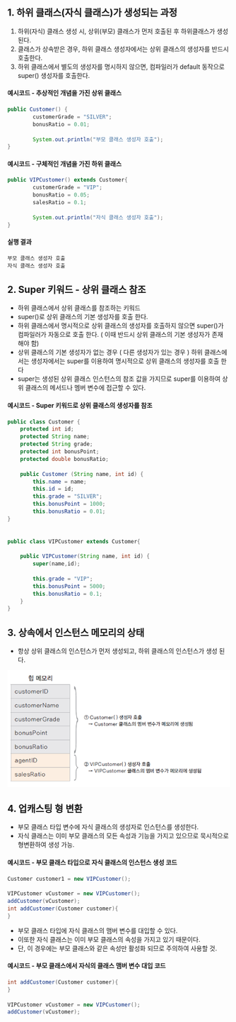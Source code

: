 
## 1. 하위 클래스(자식 클래스)가 생성되는 과정

1. 하위(자식) 클래스 생성 시, 상위(부모) 클래스가 먼저 호출된 후 하위클래스가 생성된다.
2. 클래스가 상속받은 경우, 하위 클래스 생성자에서는 상위 클래스의 생성자를 반드시 호출한다.
3. 하위 클래스에서 별도의 생성자를 명시하지 않으면, 컴파일러가 default 동작으로 super() 생성자를 호출한다.

#### 예시코드 - 추상적인 개념을 가진 상위 클래스
```java
public Customer() {
		customerGrade = "SILVER";
		bonusRatio = 0.01;
		
		System.out.println("부모 클래스 생성자 호출");
}
```
#### 예시코드 - 구체적인 개념을 가진 하위 클래스
```java
public VIPCustomer() extends Customer{
		customerGrade = "VIP";
		bonusRatio = 0.05;
		salesRatio = 0.1;
		
		System.out.println("자식 클래스 생성자 호출");
}
```
#### 실행 결과
```java
부모 클래스 생성자 호출
자식 클래스 생성자 호출
```


## 2. Super 키워드 - 상위 클래스 참조

- 하위 클래스에서 상위 클래스를 참조하는 키워드
- super()로 상위 클래스의 기본 생성자를 호출 한다.
- 하위 클래스에서 명시적으로 상위 클래스의 생성자를 호출하지 않으면 super()가 컴파일러가 자동으로 호출 한다. ( 이때 반드시 상위 클래스의 기본 생성자가 존재 해야 함)
- 상위 클래스의 기본 생성자가 없는 경우 ( 다른 생성자가 있는 경우 ) 하위 클래스에서는 생성자에서는 super를 이용하여 명시적으로 상위 클래스의 생성자를 호출 한다
- super는 생성된 상위 클래스 인스턴스의 참조 값을 가지므로 super를 이용하여 상위 클래스의 메서드나 멤버 변수에 접근할 수 있다.

#### 예시코드 - Super 키워드로 상위 클래스의 생성자를 참조
```java
public class Customer {
	protected int id;
	protected String name;
	protected String grade;
	protected int bonusPoint;
	protected double bonusRatio;
	
	public Customer (String name, int id) {
		this.name = name;
		this.id = id;
		this.grade = "SILVER";
		this.bonusPoint = 1000;
		this.bonusRatio = 0.01;
}


public class VIPCustomer extends Customer{

	public VIPCustomer(String name, int id) {
		super(name,id);

		this.grade = "VIP";
		this.bonusPoint = 5000;
		this.bonusRatio = 0.1;
	}
}
```


## 3. 상속에서 인스턴스 메모리의 상태
- 항상 상위 클래스의 인스턴스가 먼저 생성되고, 하위 클래스의 인스턴스가 생성 된다.

![datatype](./img/InheritanceMemory.png)

## 4. 업캐스팅 형 변환
- 부모 클래스 타입 변수에 자식 클래스의 생성자로 인스턴스를 생성한다.
- 자식 클래스는 이미 부모 클래스의 모든 속성과 기능을 가지고 있으므로 묵시적으로 형변환하여 생성 가능.

#### 예시코드 - 부모 클래스 타입으로 자식 클래스의 인스턴스 생성 코드
```java
Customer customer1 = new VIPCustomer();

VIPCustomer vCustomer = new VIPCustomer();
addCustomer(vCustomer);
int addCustomer(Customer customer){
}
```
- 부모 클래스 타입에 자식 클래스의 맴버 변수를 대입할 수 있다.
- 이또한 자식 클래스는 이미 부모 클래스의 속성을 가지고 있기 때문이다.
- 단, 이 경우에는 부모 클래스와 같은 속성만 활성화 되므로 주의하여 사용할 것.

#### 예시코드 - 부모 클래스에서 자식의 클래스 맴버 변수 대입 코드
```java
int addCustomer(Customer customer){
}

VIPCustomer vCustomer = new VIPCustomer();
addCustomer(vCustomer);
```